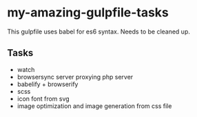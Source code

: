 # my-amazing-gulpfile-tasks

This gulpfile uses babel for es6 syntax. Needs to be cleaned up.

## Tasks
+ watch
+ browsersync server proxying php server
+ babelify + browserify
+ scss
+ icon font from svg
+ image optimization and image generation from css file
